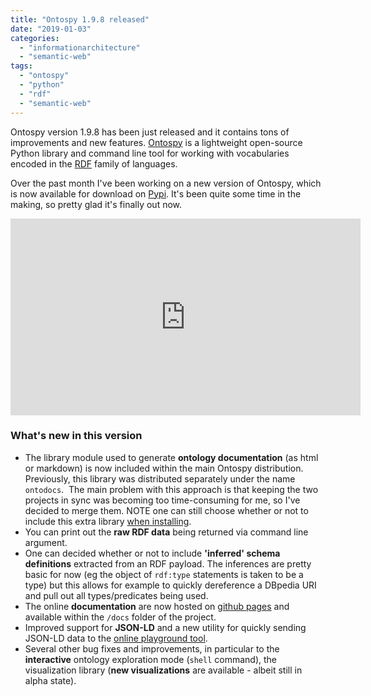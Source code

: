 ```yaml
---
title: "Ontospy 1.9.8 released"
date: "2019-01-03"
categories: 
  - "informationarchitecture"
  - "semantic-web"
tags: 
  - "ontospy"
  - "python"
  - "rdf"
  - "semantic-web"
---
```


Ontospy version 1.9.8 has been just released and it contains tons of improvements and new features. [Ontospy](http://lambdamusic.github.io/Ontospy/) is a lightweight open-source Python library and command line tool for working with vocabularies encoded in the [RDF](https://en.wikipedia.org/wiki/Resource_Description_Framework) family of languages.

Over the past month I've been working on a new version of Ontospy, which is now available for download on [Pypi](https://pypi.org/project/ontospy/). It's been quite some time in the making, so pretty glad it's finally out now.

<iframe width="560" height="315" src="https://www.youtube.com/embed/MkKrtVHi_Ks?controls=0" title="YouTube video player" frameborder="0" allow="accelerometer; autoplay; clipboard-write; encrypted-media; gyroscope; picture-in-picture" allowfullscreen></iframe>

### What's new in this version

- The library module used to generate **ontology documentation** (as html or markdown) is now included within the main Ontospy distribution. Previously, this library was distributed separately under the name `ontodocs`.  The main problem with this approach is that keeping the two projects in sync was becoming too time-consuming for me, so I've decided to merge them. NOTE one can still choose whether or not to include this extra library [when installing](http://lambdamusic.github.io/Ontospy/#installation).
- You can print out the **raw RDF data** being returned via command line argument.
- One can decided whether or not to include **'inferred' schema definitions** extracted from an RDF payload. The inferences are pretty basic for now (eg the object of `rdf:type` statements is taken to be a type) but this allows for example to quickly dereference a DBpedia URI and pull out all types/predicates being used.
- The online **documentation** are now hosted on [github pages](http://lambdamusic.github.io/Ontospy/) and available within the `/docs` folder of the project.
- Improved support for **JSON-LD** and a new utility for quickly sending JSON-LD data to the [online playground tool](https://json-ld.org/playground/).
- Several other bug fixes and improvements, in particular to the **interactive** ontology exploration mode (`shell` command), the visualization library (**new visualizations** are available - albeit still in alpha state).
